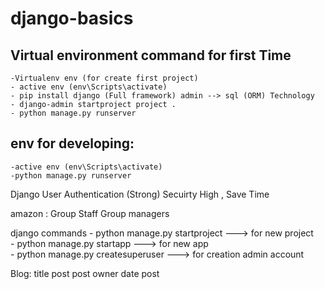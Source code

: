 # django-basics
## Virtual environment command for first Time
    -Virtualenv env (for create first project)
    - active env (env\Scripts\activate)
    - pip install django (Full framework) admin --> sql (ORM) Technology
    - django-admin startproject project .
    - python manage.py runserver

## env for developing:
    -active env (env\Scripts\activate)
    -python manage.py runserver
    


Django User Authentication (Strong) Secuirty High , Save Time

amazon :
    Group Staff
    Group managers


django commands
    - python manage.py startproject ---> for new project    
    - python manage.py startapp ---> for new app   
    - python manage.py createsuperuser ---> for creation admin account  


Blog:
    title post
    post owner
    date
    post